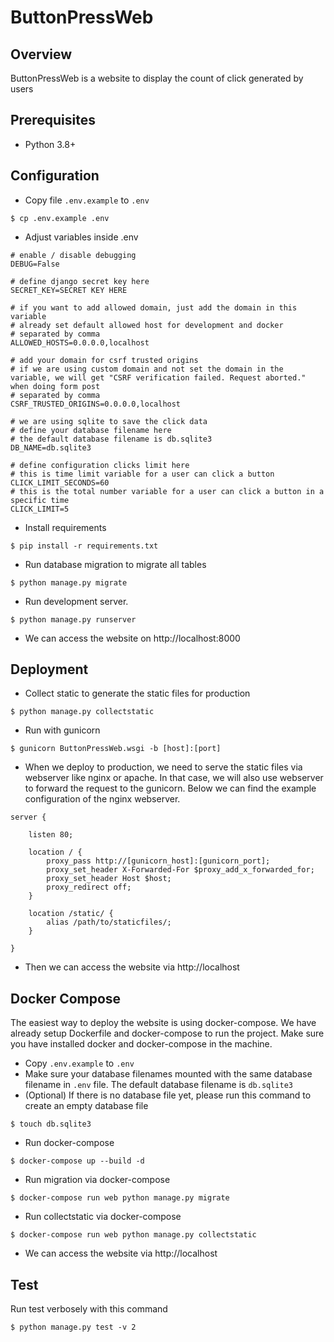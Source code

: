 # ButtonPressWeb

## Overview
ButtonPressWeb is a website to display the count of click generated by users

## Prerequisites
- Python 3.8+

## Configuration
- Copy file `.env.example` to `.env`
```
$ cp .env.example .env
```
- Adjust variables inside .env
```
# enable / disable debugging
DEBUG=False

# define django secret key here
SECRET_KEY=SECRET KEY HERE

# if you want to add allowed domain, just add the domain in this variable
# already set default allowed host for development and docker
# separated by comma
ALLOWED_HOSTS=0.0.0.0,localhost

# add your domain for csrf trusted origins 
# if we are using custom domain and not set the domain in the variable, we will get "CSRF verification failed. Request aborted." when doing form post
# separated by comma
CSRF_TRUSTED_ORIGINS=0.0.0.0,localhost

# we are using sqlite to save the click data
# define your database filename here
# the default database filename is db.sqlite3
DB_NAME=db.sqlite3

# define configuration clicks limit here
# this is time limit variable for a user can click a button
CLICK_LIMIT_SECONDS=60
# this is the total number variable for a user can click a button in a specific time
CLICK_LIMIT=5
```
- Install requirements
```
$ pip install -r requirements.txt
```
- Run database migration to migrate all tables
```
$ python manage.py migrate
```
- Run development server.
```
$ python manage.py runserver
```
- We can access the website on http://localhost:8000

## Deployment
- Collect static to generate the static files for production
```
$ python manage.py collectstatic
```
- Run with gunicorn
```
$ gunicorn ButtonPressWeb.wsgi -b [host]:[port]
```
- When we deploy to production, we need to serve the static files via webserver like nginx or apache. In that case, 
  we will also use webserver to forward the request to the gunicorn. Below we can find the example configuration of 
  the nginx webserver.
```
server {

    listen 80;

    location / {
        proxy_pass http://[gunicorn_host]:[gunicorn_port];
        proxy_set_header X-Forwarded-For $proxy_add_x_forwarded_for;
        proxy_set_header Host $host;
        proxy_redirect off;
    }

    location /static/ {
        alias /path/to/staticfiles/;
    }

}
```
- Then we can access the website via http://localhost

## Docker Compose
The easiest way to deploy the website is using docker-compose. We have already setup Dockerfile and docker-compose
to run the project. Make sure you have installed docker and docker-compose in the machine.
- Copy `.env.example` to `.env`
- Make sure your database filenames mounted with the same database filename in `.env` file. The default database 
  filename is `db.sqlite3`
- (Optional) If there is no database file yet, please run this command to create an empty database file
```
$ touch db.sqlite3
```
- Run docker-compose
```
$ docker-compose up --build -d
```
- Run migration via docker-compose
```
$ docker-compose run web python manage.py migrate
```
- Run collectstatic via docker-compose
```
$ docker-compose run web python manage.py collectstatic
```
- We can access the website via http://localhost

## Test
Run test verbosely with this command
```
$ python manage.py test -v 2
```
